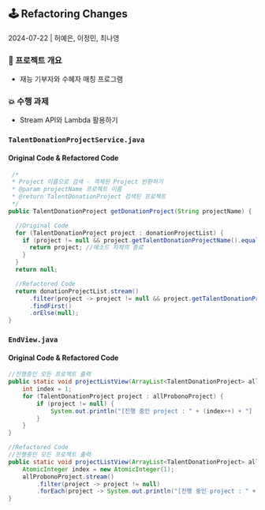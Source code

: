 ## :joystick:	Refactoring Changes

2024-07-22 | 허예은, 이정민, 최나영
### :star2: 프로젝트 개요
- 재능 기부자와 수혜자 매칭 프로그램

### :collision: 수행 과제
- Stream API와 Lambda 활용하기

### `TalentDonationProjectService.java`

#### Original Code & Refactored Code
```java
 /*
 * Project 이름으로 검색 - 객체된 Project 반환하기
 * @param projectName 프로젝트 이름
 * @return TalentDonationProject 검색된 프로젝트
 */
public TalentDonationProject getDonationProject(String projectName) {

  //Original Code
  for (TalentDonationProject project : donationProjectList) {
    if (project != null && project.getTalentDonationProjectName().equals(projectName)) {
      return project; //메소드 자체의 종료
    }
  }
  return null;

  //Refactored Code
  return donationProjectList.stream()
      .filter(project -> project != null && project.getTalentDonationProjectName().equals(projectName))
      .findFirst()
      .orElse(null);
}
```

### `EndView.java`

#### Original Code & Refactored Code

```java
//진행중인 모든 프로젝트 출력
public static void projectListView(ArrayList<TalentDonationProject> allProbonoProject){
    int index = 1;
    for (TalentDonationProject project : allProbonoProject) {
        if (project != null) {
            System.out.println("[진행 중인 project : " + (index++) + "] " + project);
        }
    }
}

//Refactored Code
//진행중인 모든 프로젝트 출력
public static void projectListView(ArrayList<TalentDonationProject> allProbonoProject){
    AtomicInteger index = new AtomicInteger(1);
    allProbonoProject.stream()
        .filter(project -> project != null)
        .forEach(project -> System.out.println("[진행 중인 project : " + index.getAndIncrement() + "] " + project));
}



